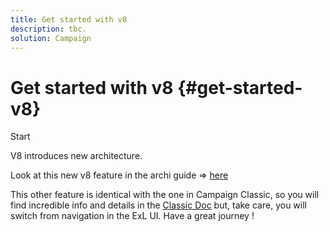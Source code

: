 ```yaml
---
title: Get started with v8
description: tbc.
solution: Campaign 
---
```


# Get started with v8 {#get-started-v8}

Start

V8 introduces new architecture.

Look at this new v8 feature in the archi guide => [here](../architecture/architecture-v8.md)

This other feature is identical with the one in Campaign Classic, so you will find incredible info and details in the [Classic Doc](../../v7/production/using/administration.md) but, take care, you will switch from navigation in the ExL UI. Have a great journey !